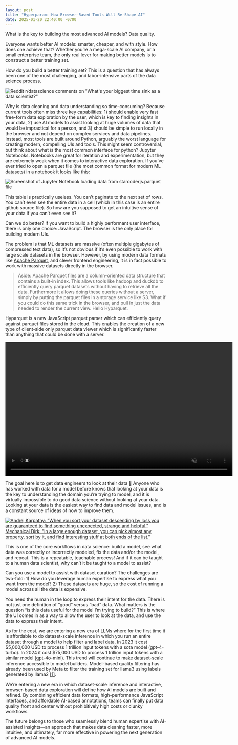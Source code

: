 ```yaml
---
layout: post
title: "Hyperparam: How Browser-Based Tools Will Re-Shape AI"
date: 2025-01-20 22:40:00 -0700
---
```


What is the key to building the most advanced AI models? Data quality.

Everyone wants better AI models: smarter, cheaper, and with style. How does one achieve that? Whether you’re a mega-scale AI company, or a small enterprise team, the only real lever for making better models is to construct a better training set.

How do you build a better training set? This is a question that has always been one of the most challenging, and labor-intensive parts of the data science process.

![Reddit r/datascience comments on "What's your biggest time sink as a data scientist?"]({{site.baseurl}}/assets/images/reddit-comments.png)

Why is data cleaning and data understanding so time-consuming? Because current tools often miss three key capabilities: 1) should enable very fast free-form data exploration by the user, which is key to finding insights in your data, 2) use AI models to assist looking at huge volumes of data that would be impractical for a person, and 3) should be simple to run locally in the browser and not depend on complex services and data pipelines. Instead, most tools are built around Python, arguably the worst language for creating modern, compelling UIs and tools. This might seem controversial, but think about what is the most common interface for python? Jupyter Notebooks. Notebooks are great for iteration and experimentation, but they are extremely weak when it comes to interactive data exploration. If you’ve ever tried to open a parquet file (the most common format for modern ML datasets) in a notebook it looks like this:

![Screenshot of Jupyter Notebook loading data from starcoderjs.parquet file]({{site.baseurl}}/assets/images/jupyter.png)

This table is practically useless. You can’t paginate to the next set of rows. You can’t even see the entire data in a cell (which in this case is an entire github source file). So how are you supposed to get an intuitive sense of your data if you can’t even see it?

Can we do better? If you want to build a highly performant user interface, there is only one choice: JavaScript. The browser is the only place for building modern UIs.

The problem is that ML datasets are massive (often multiple gigabytes of compressed text data), so it’s not obvious if it’s even possible to work with large scale datasets in the browser. However, by using modern data formats like [Apache Parquet](https://parquet.apache.org/), and clever frontend engineering, it is in fact possible to work with massive datasets directly in the browser.

> Aside: Apache Parquet files are a column-oriented data structure that contains a built-in index. This allows tools like hadoop and duckdb to efficiently query parquet datasets without having to retrieve all the data. Furthermore it allows doing these queries without a server, simply by putting the parquet files in a storage service like S3. What if you could do this same trick in the browser, and pull in just the data needed to render the current view. Hello Hyparquet.

Hyparquet is a new JavaScript parquet parser which can efficiently query against parquet files stored in the cloud. This enables the creation of a new type of client-side only parquet data viewer which is significantly faster than anything that could be done with a server.

<video width="710" height="420" autoplay muted loop>
  <source src="{{site.baseurl}}/assets/images/hyperparam1.mp4" type="video/mp4">
</video>

The goal here is to get data engineers to look at their data 👀 Anyone who has worked with data for a model before knows that looking at your data is the key to understanding the domain you’re trying to model, and it is virtually impossible to do good data science without looking at your data. Looking at your data is the easiest way to find data and model issues, and is a constant source of ideas of how to improve them.

[![Andrej Karpathy: "When you sort your dataset descending by loss you are guaranteed to find something unexpected, strange and helpful." Mechanical Dirk: "In a large enough dataset, you can pick almost any property, sort by it, and find interesting stuff at both ends of the list."]({{site.baseurl}}/assets/images/karpathy.png)](https://x.com/karpathy/status/1311884485676294151)

This is one of the core workflows in data science: build a model, see what data was correctly or incorrectly modeled, fix the data and/or the model, and repeat. This is a repeatable, teachable process! And if it can be taught to a human data scientist, why can’t it be taught to a model to assist?

Can you use a model to assist with dataset curation? The challenges are two-fold: 1) How do you leverage human expertise to express what you want from the model? 2) These datasets are huge, so the cost of running a model across all the data is expensive.

You need the human in the loop to express their intent for the data. There is not just one definition of “good” versus “bad” data. What matters is the question “is this data useful for the model I’m trying to build?” This is where the UI comes in as a way to allow the user to look at the data, and use the data to express their intent.

As for the cost, we are entering a new era of LLMs where for the first time it is affordable to do dataset-scale inference in which you run an entire dataset through a model to help filter and label data. In 2023 it cost $5,000,000 USD to process 1 trillion input tokens with a sota model (gpt-4-turbo). In 2024 it cost $75,000 USD to process 1 trillion input tokens with a similar model (gpt-4o-mini). This trend will continue to make dataset-scale inference accessible to model builders. Model-based quality filtering has already been used by Meta to filter the training set for llama3 using labels generated by llama2 [[1]](https://arxiv.org/pdf/2407.21783).

We’re entering a new era in which dataset-scale inference and interactive, browser-based data exploration will define how AI models are built and refined. By combining efficient data formats, high-performance JavaScript interfaces, and affordable AI-based annotations, teams can finally put data quality front and center without prohibitively high costs or clunky workflows.

The future belongs to those who seamlessly blend human expertise with AI-assisted insights—an approach that makes data cleaning faster, more intuitive, and ultimately, far more effective in powering the next generation of advanced AI models.
